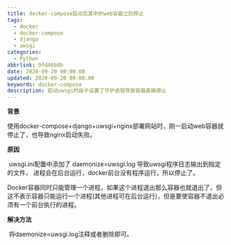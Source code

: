 ```yaml
---
title: docker-compose启动后其中的web容器立刻停止
tags:
  - docker
  - docker-compose
  - django
  - uwsgi
categories:
  - Python
abbrlink: 9fd46b0b
date: 2020-09-20 00:00:00
updated: 2020-09-20 00:00:00
keywords: docker-compose
description: 启动uwsgi时由于设置了守护进程导致容器直接停止
---
```



**背景**

​        使用docker-compose+django+uwsgi+nginx部署网站时，刚一启动web容器就停止了，也导致nginx启动失败。

**原因**

​        uwsgi.ini配置中添加了 daemonize=uwsgi.log 导致uwsgi程序日志输出到指定的文件， 进程会在后台运行，docker前台没有程序运行，所以停止了。

​        Docker容器同时只能管理一个进程，如果这个进程退出那么容器也就退出了，但这不表示容器只能运行一个进程(其他进程可在后台运行)，但是要使容器不退出必须有一个前台执行的进程。

**解决方法**

​        将daemonize=uwsgi.log注释或者删除即可。